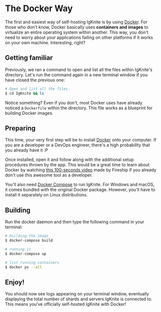 # The Docker Way

The first and easiest way of self-hosting IgKnite is by using [Docker](https://docker.com/). For those who don't know, Docker basically uses **containers and images** to virtualize an entire operating system within another. This way, you don't need to worry about your applications failing on other platforms if it works on your own machine. Interesting, right? <br>

## Getting familiar

Previously, we ran a command to open and list all the files within IgKnite's directory. Let's run the command again in a new terminal window if you have closed the previous one:

```bash
# Open and list all the files.
$ cd IgKnite && ls
```

Notice something? Even if you don't, most Docker uses have already noticed a `Dockerfile` within the directory. This file works as a blueprint for building Docker images. <br>

## Preparing

This time, your very first step will be to install [Docker](https://docker.com/) onto your computer. If you are a developer or a DevOps engineer, there's a high probability that you already have it :P

Once installed, open it and follow along with the additional setup procedures thrown by the app. This would be a great time to learn about Docker by watching [this 100-seconds video](https://www.youtube.com/watch?v=gAkwW2tuIqE&t=338s) made by Fireship if you already don't use this awesome tool as a developer.

You'll also need [Docker Compose](https://docs.docker.com/compose/) to run IgKnite. For Windows and macOS, it comes bundled with the original Docker package. However, you'll have to install it separately on Linux distributions. <br>

## Building

Run the docker daemon and then type the following command in your terminal:

```bash
# building the image
$ docker-compose build

# running it
$ docker-compose up

# list running containers
$ docker ps --all
```

## Enjoy!

You should now see logs appearing on your terminal window, eventually displaying the total number of shards and servers IgKnite is connected to. This means you've officially self-hosted IgKnite with Docker!
